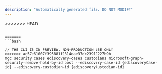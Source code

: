 ```yaml
---
description: "Automatically generated file. DO NOT MODIFY"
---
```


<<<<<<< HEAD
```cli

=======
```bash

// THE CLI IS IN PREVIEW. NON-PRODUCTION USE ONLY
>>>>>>> ac57e61007f395881f1814eae37dc23911227b9b
mgc security cases ediscovery-cases custodians microsoft-graph-security-remove-hold-by-id post --ediscovery-case-id {ediscoveryCase-id} --ediscovery-custodian-id {ediscoveryCustodian-id}

```